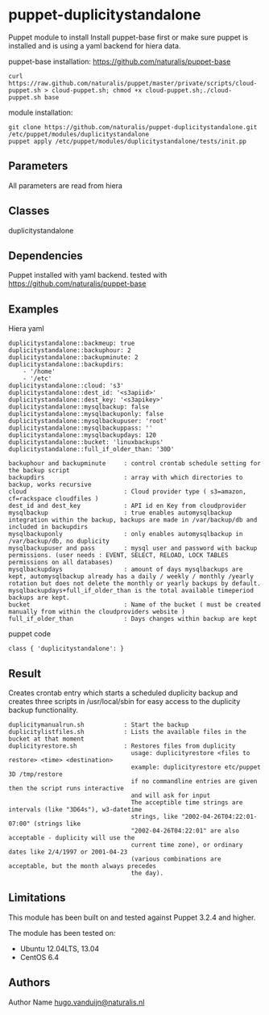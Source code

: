 puppet-duplicitystandalone
===================

Puppet module to install 
Install puppet-base first or make sure puppet is installed and is using a yaml backend for hiera data. 

puppet-base installation: 
https://github.com/naturalis/puppet-base

```
curl https://raw.github.com/naturalis/puppet/master/private/scripts/cloud-puppet.sh > cloud-puppet.sh; chmod +x cloud-puppet.sh;./cloud-puppet.sh base
```
module installation:
```
git clone https://github.com/naturalis/puppet-duplicitystandalone.git /etc/puppet/modules/duplicitystandalone
puppet apply /etc/puppet/modules/duplicitystandalone/tests/init.pp
```


Parameters
-------------
All parameters are read from hiera

Classes
-------------
duplicitystandalone

Dependencies
-------------
Puppet installed with yaml backend. tested with https://github.com/naturalis/puppet-base

Examples
-------------
Hiera yaml

```
duplicitystandalone::backmeup: true
duplicitystandalone::backuphour: 2
duplicitystandalone::backupminute: 2
duplicitystandalone::backupdirs:
    - '/home'
    - '/etc'
duplicitystandalone::cloud: 's3'
duplicitystandalone::dest_id: '<s3apiid>'
duplicitystandalone::dest_key: '<s3apikey>'
duplicitystandalone::mysqlbackup: false
duplicitystandalone::mysqlbackuponly: false
duplicitystandalone::mysqlbackupuser: 'root'
duplicitystandalone::mysqlbackuppass: ''
duplicitystandalone::mysqlbackupdays: 120
duplicitystandalone::bucket: 'linuxbackups'
duplicitystandalone::full_if_older_than: '30D'
```

```
backuphour and backupminute     : control crontab schedule setting for the backup script
backupdirs                      : array with which directories to backup, works recursive
cloud                           : Cloud provider type ( s3=amazon, cf=rackspace cloudfiles )
dest_id and dest_key            : API id en Key from cloudprovider
mysqlbackup                     : true enables automysqlbackup integration within the backup, backups are made in /var/backup/db and included in backupdirs
mysqlbackuponly                 : only enables automysqlbackup in /var/backup/db, no duplicity
mysqlbackupuser and pass        : mysql user and password with backup permissions. (user needs : EVENT, SELECT, RELOAD, LOCK TABLES permissions on all databases)
mysqlbackupdays                 : amount of days mysqlbackups are kept, automysqlbackup already has a daily / weekly / monthly /yearly rotation but does not delete the monthly or yearly backups by default. mysqlbackupdays+full_if_older_than is the total available timeperiod backups are kept.
bucket                          : Name of the bucket ( must be created manually from within the cloudproviders website )
full_if_older_than              : Days changes within backup are kept 
```

puppet code
```
class { 'duplicitystandalone': }
```
Result
-------------
Creates crontab entry which starts a scheduled duplicity backup and creates three scripts in /usr/local/sbin for 
easy access to the duplicity backup functionality. 
```
duplicitymanualrun.sh           : Start the backup
duplicitylistfiles.sh           : Lists the available files in the bucket at that moment
duplicityrestore.sh             : Restores files from duplicity
                                  usage: duplicityrestore <files to restore> <time> <destination>
                                  example: duplicityrestore etc/puppet 3D /tmp/restore
                                  if no commandline entries are given then the script runs interactive
                                  and will ask for input
                                  The acceptible time strings are intervals (like "3D64s"), w3-datetime
                                  strings, like "2002-04-26T04:22:01-07:00" (strings like
                                  "2002-04-26T04:22:01" are also acceptable - duplicity will use the
                                  current time zone), or ordinary dates like 2/4/1997 or 2001-04-23
                                  (various combinations are acceptable, but the month always precedes
                                  the day).
```


Limitations
-------------
This module has been built on and tested against Puppet 3.2.4 and higher.

The module has been tested on:
- Ubuntu 12.04LTS, 13.04
- CentOS 6.4 

Authors
-------------
Author Name <hugo.vanduijn@naturalis.nl>

